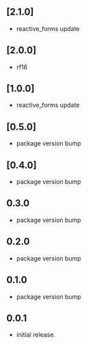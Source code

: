 ## [2.1.0]

- reactive_forms update

## [2.0.0]

- rf16

## [1.0.0]

- reactive_forms update

## [0.5.0]

- package version bump

## [0.4.0]

- package version bump

## 0.3.0

- package version bump

## 0.2.0

- package version bump

## 0.1.0

- package version bump

## 0.0.1

- initial release.
